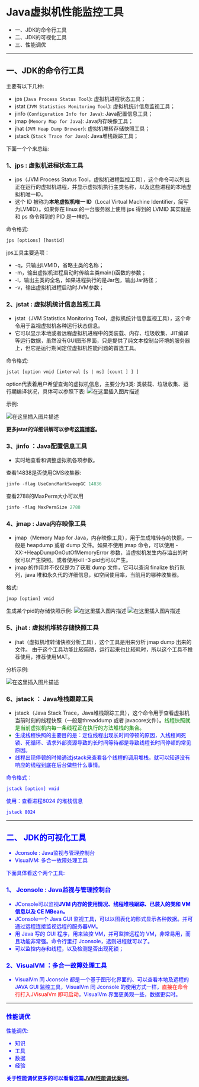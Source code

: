 # Java虚拟机性能监控工具

* 一、JDK的命令行工具
* 二、JDK的可视化工具
* 三、性能调优

***
## 一、JDK的命令行工具
主要有以下几种: 

* jps (`Java Process Status Tool`): 虚拟机进程状态工具；
* jstat (`JVM Statistics Monitoring Tool`):  虚拟机统计信息监视工具；
* jinfo (`Configuration Info for Java`):  Java配置信息工具；
* jmap (`Memory Map for Java`):  Java内存映像工具；
* jhat (`JVM Heap Dump Browser`):  虚拟机堆转存储快照工具；
* jstack (`Stack Trace for Java`): Java堆栈跟踪工具； 

下面一个个来总结: 

### 1、jps : 虚拟机进程状态工具

* jps（JVM Process Status Tool，虚拟机进程监控工具），这个命令可以列出正在运行的虚拟机进程，并显示虚拟机执行主类名称，以及这些进程的本地虚拟机唯一ID。
* 这个 ID 被称为**本地虚拟机唯一 ID**（Local Virtual Machine Identifier，简写为LVMID）。如果你在 linux 的一台服务器上使用 jps 得到的 LVMID 其实就是和 ps 命令得到的 PID 是一样的。

命令格式: 

```txt
jps [options] [hostid]
```
jps工具主要选项：

* -q，只输出LVMID，省略主类的名称；
* -m，输出虚拟机进程启动时传给主类main()函数的参数；
* -l，输出主类的全名，如果进程执行的是Jar包，输出Jar路径；
* -v，输出虚拟机进程启动时JVM参数；


### 2、jstat : 虚拟机统计信息监视工具

* jstat（JVM Statistics Monitoring Tool，虚拟机统计信息监视工具），这个命令用于监视虚拟机各种运行状态信息。
* 它可以显示本地或者远程虚拟机进程中的类装载、内存、垃圾收集、JIT编译等运行数据，虽然没有GUI图形界面，只是提供了纯文本控制台环境的服务器上，但它是运行期间定位虚拟机性能问题的首选工具。


 命令格式: 

```txt
jstat [option vmid [interval [s | ms] [count ] ] ]
```
option代表着用户希望查询的虚拟机信息，主要分为3类: 类装载、垃圾收集、运行期编译状况，具体可以参照下表: 
![在这里插入图片描述](images/tool1.png)

示例: 

![在这里插入图片描述](images/tool2.png)

**更多jstat的详细讲解可以参考[这篇博客](https://blog.csdn.net/zhaozheng7758/article/details/8623549)。**

### 3、jinfo ：Java配置信息工具

* 实时地查看和调整虚拟机各项参数。

查看14838是否使用CMS收集器: 
```java
jinfo -flag UseConcMarkSweepGC 14836
```
查看2788的MaxPerm大小可以用
```java
jinfo -flag MaxPermSize 2788
```

### 4、jmap : Java内存映像工具

* jmap（Memory Map for Java，内存映像工具），用于生成堆转存的快照，一般是 heapdump 或者 dump 文件。如果不使用 jmap 命令，可以使用 -XX:+HeapDumpOnOutOfMemoryError 参数，当虚拟机发生内存溢出的时候可以产生快照。或者使用kill -3 pid也可以产生。
* jmap 的作用并不仅仅是为了获取 dump 文件，它可以查询 finalize 执行队列，java 堆和永久代的详细信息，如空间使用率，当前用的哪种收集器。

格式: 

```txt
jmap [option] vmid
```
生成某个pid的存储快照示例: 
![在这里插入图片描述](images/tool3.png)
![在这里插入图片描述](images/tool4.png)

### 5、jhat :  虚拟机堆转存储快照工具

* jhat（虚拟机堆转储快照分析工具），这个工具是用来分析 jmap dump 出来的文件。 由于这个工具功能比较简陋，运行起来也比较耗时，所以这个工具不推荐使用，推荐使用MAT。

分析示例: 

![在这里插入图片描述](images/tool5.png)

### 6、jstack ： Java堆栈跟踪工具
* jstack（Java Stack Trace，Java堆栈跟踪工具），这个命令用于查看虚拟机当前时刻的线程快照（一般是threaddump 或者 javacore文件）。<font color = green>线程快照就是当前虚拟机内每一条线程正在执行的方法堆栈的集合。
* <font color = blue>生成线程快照的主要目的是：定位线程出现长时间停顿的原因，入线程间死锁、死循环、请求外部资源导致的长时间等待都是导致线程长时间停顿的常见原因。
* 线程出现停顿的时候通过jstack来查看各个线程的调用堆栈，就可以知道没有响应的线程到底在后台做些什么事情。

命令格式：
```txt
jstack [option] vmid
```

使用：查看进程8024 的堆栈信息

```txt
jstack 8024
```

***
## 二、 JDK的可视化工具

* Jconsole : Java监视与管理控制台
* VisualVM: 多合一故障处理工具


下面具体看这个两个工具: 

### 1、 Jconsole : Java监视与管理控制台

* JConsole可以监视**JVM 内存的使用情况、线程堆栈跟踪、已装入的类和 VM 信息以及 CE MBean。**
* JConsole一个 Java GUI 监视工具，可以以图表化的形式显示各种数据。并可通过远程连接监视远程的服务器VM。
* 用 Java 写的 GUI 程序，用来监控 VM，并可监控远程的 VM，非常易用，而且功能非常强。命令行里打 Jconsole，选则进程就可以了。
* 可以监控内存和线程，以及检测是否出现死锁；

### 2、VisualVM ：多合一故障处理工具


* VisualVm 同 Jconsole 都是一个基于图形化界面的、可以查看本地及远程的 JAVA GUI 监控工具，VisualVm 同 Jconsole 的使用方式一样，<font color= red>直接在命令行打入JVisualVm 即可启动</font>，VisualVm 界面更美观一些，数据更实时。

***
### 性能调优
性能调优: 

* 知识
* 工具
* 数据
* 经验


**关于性能调优更多的可以看看这篇[JVM性能调优案例](https://tech.meituan.com/jvm_optimize.html)。**



